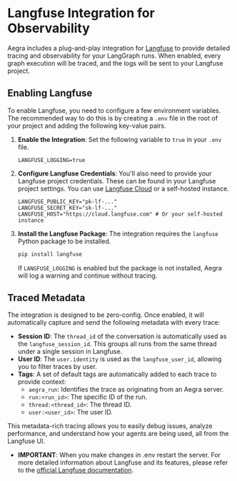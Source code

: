 # Langfuse Integration for Observability

Aegra includes a plug-and-play integration for [Langfuse](https://langfuse.com/) to provide detailed tracing and observability for your LangGraph runs. When enabled, every graph execution will be traced, and the logs will be sent to your Langfuse project.

## Enabling Langfuse

To enable Langfuse, you need to configure a few environment variables. The recommended way to do this is by creating a `.env` file in the root of your project and adding the following key-value pairs.

1.  **Enable the Integration**: Set the following variable to `true` in your `.env` file.
    ```env
    LANGFUSE_LOGGING=true
    ```

2.  **Configure Langfuse Credentials**: You'll also need to provide your Langfuse project credentials. These can be found in your Langfuse project settings. You can use [Langfuse Cloud](https://cloud.langfuse.com) or a self-hosted instance.
    ```env
    LANGFUSE_PUBLIC_KEY="pk-lf-..."
    LANGFUSE_SECRET_KEY="sk-lf-..."
    LANGFUSE_HOST="https://cloud.langfuse.com" # Or your self-hosted instance
    ```

3.  **Install the Langfuse Package**: The integration requires the `langfuse` Python package to be installed.
    ```bash
    pip install langfuse
    ```
    If `LANGFUSE_LOGGING` is enabled but the package is not installed, Aegra will log a warning and continue without tracing.

## Traced Metadata

The integration is designed to be zero-config. Once enabled, it will automatically capture and send the following metadata with every trace:

-   **Session ID**: The `thread_id` of the conversation is automatically used as the `langfuse_session_id`. This groups all runs from the same thread under a single session in Langfuse.
-   **User ID**: The `user.identity` is used as the `langfuse_user_id`, allowing you to filter traces by user.
-   **Tags**: A set of default tags are automatically added to each trace to provide context:
    -   `aegra_run`: Identifies the trace as originating from an Aegra server.
    -   `run:<run_id>`: The specific ID of the run.
    -   `thread:<thread_id>`: The thread ID.
    -   `user:<user_id>`: The user ID.

This metadata-rich tracing allows you to easily debug issues, analyze performance, and understand how your agents are being used, all from the Langfuse UI.
-   **IMPORTANT**: When you make changes in .env restart the server.
For more detailed information about Langfuse and its features, please refer to the [official Langfuse documentation](https://langfuse.com/docs). 